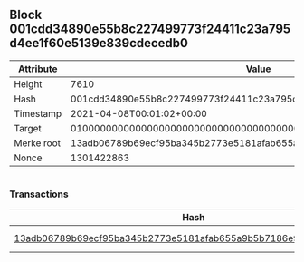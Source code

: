## Block 001cdd34890e55b8c227499773f24411c23a795d4ee1f60e5139e839cdecedb0

Attribute | Value
--- | ---
Height | 7610
Hash | 001cdd34890e55b8c227499773f24411c23a795d4ee1f60e5139e839cdecedb0
Timestamp | 2021-04-08T00:01:02+00:00
Target | 0100000000000000000000000000000000000000000000000000000000000000
Merke root | 13adb06789b69ecf95ba345b2773e5181afab655a9b5b7186e9d6c50d5b9db67
Nonce | 1301422863

```

```

### Transactions

Hash | Amount
--- | ---
[13adb06789b69ecf95ba345b2773e5181afab655a9b5b7186e9d6c50d5b9db67](13adb06789b69ecf95ba345b2773e5181afab655a9b5b7186e9d6c50d5b9db67.md) | 10.00000000 SKEPTI 
